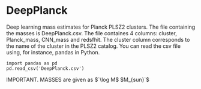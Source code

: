 # DeepPlanck
Deep learning mass estimates for Planck PLSZ2 clusters. The file containing the masses is DeepPlanck.csv. The file containes 4 columns: cluster, Planck_mass, CNN_mass and redsfhit. The cluster column corresponds to the name of the cluster in the PLSZ2 catalog. You can read the csv file using, for instance, pandas in Python. 

```
import pandas as pd
pd.read_csv('DeepPlanck.csv')
```
IMPORTANT. MASSES are given as $`\log M$ $M_{sun}`$